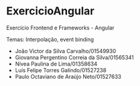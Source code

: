 # ExercicioAngular
Exercício Frontend e Frameworks - Angular

Temas: Interpolação, event binding

- João Victor da Silva Carvalho/01549930
- Giovanna Pergentino Correia da Silva/01565341
- Nívea Paulina de Lima/01358634
- Luís Felipe Torres Galindo/01527238
- Paulo Octaviano de Araújo Neto/01527633
